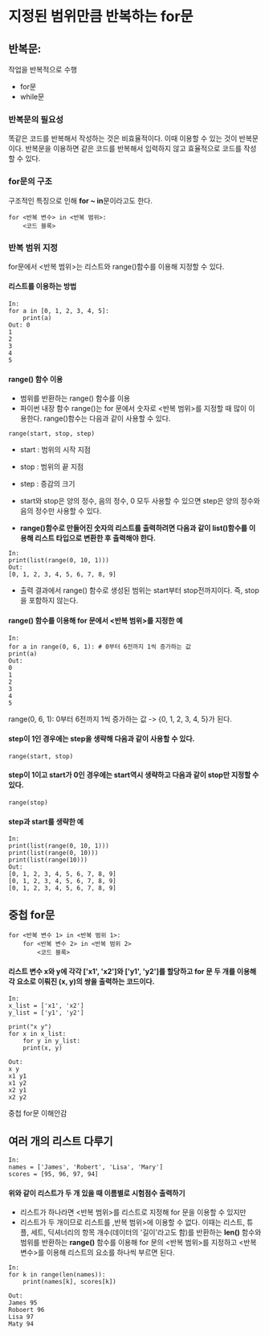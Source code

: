 # 지정된 범위만큼 반복하는 for문
## 반복문:
작업을 반복적으로 수행
- for문
- while문

### 반복문의 필요성
똑같은 코드를 반복해서 작성하는 것은 비효율적이다. 이때 이용할 수 있는 것이 반복문이다. 반복문을 이용하면 같은 코드를 반복해서 입력하지 않고 효율적으로 코드를 작성할 수 있다.

### for문의 구조
구조적인 특징으로 인해 **for ~ in**문이라고도 한다.
```
for <반복 변수> in <반복 범위>:
    <코드 블록>
```
### 반복 범위 지정
for문에서 <반복 범위>는 리스트와 range()함수를 이용해 지정할 수 있다.
#### 리스트를 이용하는 방법
```
In:
for a in [0, 1, 2, 3, 4, 5]:
    print(a)
Out: 0
1
2
3
4
5
```

#### range() 함수 이용
- 범위를 반환하는 range() 함수를 이용
- 파이썬 내장 함수 range()는 for 문에서 숫자로 <반복 범위>를 지정할 때 많이 이용한다. range()함수는 다음과 같이 사용할 수 있다.
```
range(start, stop, step)
```
- start : 범위의 시작 지점
- stop : 범위의 끝 지점
- step : 증감의 크기

- start와 stop은 양의 정수, 음의 정수, 0 모두 사용할 수 있으면 step은 양의 정수와 음의 정수만 사용할 수 있다.
- **range()함수로 만들어진 숫자의 리스트를 출력하려면 다음과 같이 list()함수를 이용해 리스트 타입으로 변환한 후 출력해야 한다.**

```
In:
print(list(range(0, 10, 1)))
Out:
[0, 1, 2, 3, 4, 5, 6, 7, 8, 9]
```
- 출력 결과에서 range() 함수로 생성된 범위는 start부터 stop전까지이다. 즉, stop을 포함하지 않는다.
#### range() 함수를 이용해 for 문에서 <반복 범위>를 지정한 예
```
In:
for a in range(0, 6, 1): # 0부터 6전까지 1씩 증가하는 값
print(a)
Out:
0
1
2
3
4
5
```
range(0, 6, 1): 0부터 6전까지 1씩 증가하는 값
-> {0, 1, 2, 3, 4, 5}가 된다.

#### step이 1인 경우에는 step을 생략해 다음과 같이 사용할 수 있다.
```
range(start, stop)
```
#### step이 1이고 start가 0인 경우에는 start역시 생략하고 다음과 같이 stop만 지정할 수 있다.
```
range(stop)
```
#### step과 start를 생략한 예
```
In:
print(list(range(0, 10, 1)))
print(list(range(0, 10)))
print(list(range(10)))
Out:
[0, 1, 2, 3, 4, 5, 6, 7, 8, 9]
[0, 1, 2, 3, 4, 5, 6, 7, 8, 9]
[0, 1, 2, 3, 4, 5, 6, 7, 8, 9]
```
## 중첩 for문
```
for <반복 변수 1> in <반복 범위 1>:
    for <반복 변수 2> in <반복 범위 2>
        <코드 블록>
```

#### 리스트 변수 x와 y에 각각 ['x1', 'x2']와 ['y1', 'y2']를 할당하고 for 문 두 개를 이용해 각 요소로 이뤄진 (x, y)의 쌍을 출력하는 코드이다.
```
In:
x_list = ['x1', 'x2']
y_list = ['y1', 'y2']

print("x y")
for x in x_list:
    for y in y_list:
    print(x, y)

Out:
x y
x1 y1
x1 y2
x2 y1
x2 y2
```
중첩 for문 이해안감

## 여러 개의 리스트 다루기
```
In:
names = ['James', 'Robert', 'Lisa', 'Mary']
scores = [95, 96, 97, 94]
```

#### 위와 같이 리스트가 두 개 있을 때 이름별로 시험점수 출력하기
- 리스트가 하나라면 <반복 범위>를 리스트로 지정해 for 문을 이용할 수 있지만
- 리스트가 두 개이므로 리스트를 ,반복 범위>에 이용할 수 없다. 이때는 리스트, 튜플, 세트, 딕셔너리의 항목 개수(데이터의 '길이'라고도 함)를 반환하는 **len()** 함수와 범위를 반환하는 **range()** 함수를 이용해 for 문의 <반복 범위>를 지정하고 <반복 변수>를 이용해 리스트의 요소를 하나씩 부르면 된다.
```
In:
for k in range(len(names)):
    print(names[k], scores[k])

Out:
James 95
Roboert 96
Lisa 97
Maty 94
```

